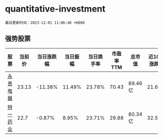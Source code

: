 # quantitative-investment

`最后更新时间：2023-12-01 11:06:46 +0800`

## 强势股票

|股票|当前价|当日涨跌幅|当日振幅|当日换手率|市盈率TTM|总市值|近10日涨跌幅|
|----|----|----|----|----|----|----|----|
|[永贵电器](https://xueqiu.com/S/SZ300351)|23.13|-11.38%|11.49%|23.78%|70.43|89.46亿|21.67%|
|[特一药业](https://xueqiu.com/S/SZ002728)|22.7|-0.87%|8.95%|23.71%|29.88|80.34亿|32.52%|
